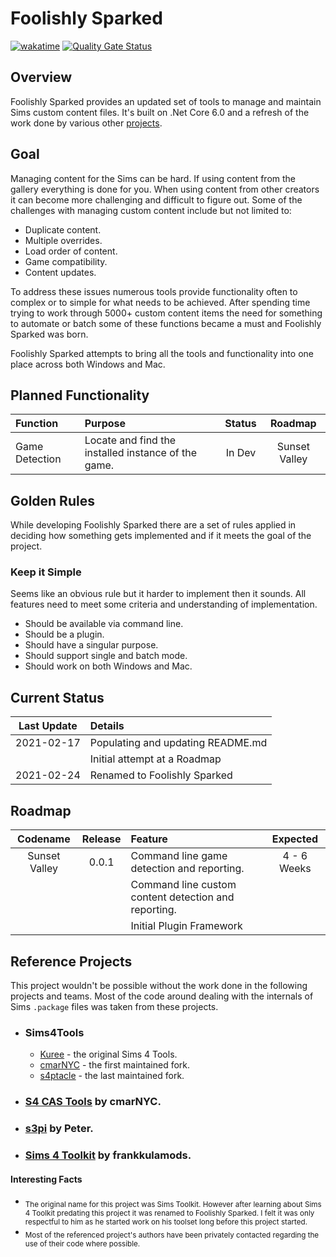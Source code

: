# Foolishly Sparked

[![wakatime](https://wakatime.com/badge/github/BinaryMisfit/foolishly-sparked.svg)](https://wakatime.com/badge/github/BinaryMisfit/foolishly-sparked)
[![Quality Gate Status](https://sonarcloud.io/api/project_badges/measure?project=senselessly-foolish-foolishly-sparked&metric=alert_status)](https://sonarcloud.io/summary/new_code?id=senselessly-foolish-foolishly-sparked)

## Overview

Foolishly Sparked provides an updated set of tools to manage and maintain Sims custom content files. It's built on .Net
Core 6.0 and a refresh of the work done by various other [projects](#reference-projects).

## Goal

Managing content for the Sims can be hard. If using content from the gallery everything is done for you. When using
content from other creators it can become more challenging and difficult to figure out. Some of the challenges with
managing custom content include but not limited to:

- Duplicate content.
- Multiple overrides.
- Load order of content.
- Game compatibility.
- Content updates.

To address these issues numerous tools provide functionality often to complex or to simple for what needs to be
achieved. After spending time trying to work through 5000+ custom content items the need for something to automate or
batch some of these functions became a must and Foolishly Sparked was born.

Foolishly Sparked attempts to bring all the tools and functionality into one place across both Windows and Mac.

## Planned Functionality

| Function       | Purpose                                             | Status |    Roadmap    |
|:---------------|:----------------------------------------------------|:------:|:-------------:|
| Game Detection | Locate and find the installed instance of the game. | In Dev | Sunset Valley |

## Golden Rules

While developing Foolishly Sparked there are a set of rules applied in deciding how something gets implemented and if it
meets the goal of the project.

### Keep it Simple

Seems like an obvious rule but it harder to implement then it sounds. All features need to meet some criteria and
understanding of implementation.

- Should be available via command line.
- Should be a plugin.
- Should have a singular purpose.
- Should support single and batch mode.
- Should work on both Windows and Mac.

## Current Status

| Last Update | Details                           |
|:-----------:|:----------------------------------|
| 2021-02-17  | Populating and updating README.md |
|             | Initial attempt at a Roadmap      |
| 2021-02-24  | Renamed to Foolishly Sparked      |

## Roadmap

|   Codename    | Release | Feature                                              |  Expected   |
|:-------------:|:-------:|:-----------------------------------------------------|:-----------:|
| Sunset Valley |  0.0.1  | Command line game detection and reporting.           | 4 - 6 Weeks |
|               |         | Command line custom content detection and reporting. |             |
|               |         | Initial Plugin Framework                             |             |

## Reference Projects

This project wouldn't be possible without the work done in the following projects and teams. Most of the code around
dealing with the internals of Sims `.package` files was taken from these projects.

- ### Sims4Tools
    - [Kuree](https://github.com/Kuree/Sims4Tools) - the original Sims 4 Tools.
    - [cmarNYC](https://github.com/cmarNYC/Sims4Tools) - the first maintained fork.
    - [s4ptacle](https://github.com/s4ptacle/Sims4Tools) - the last maintained fork.
- ### [S4 CAS Tools](https://modthesims.info/d/582348/s4-cas-tools-updated-to-v3-5-3-1-on-9-11-2021.html) by cmarNYC.
- ### [s3pi](http://s3pi.sourceforge.net/) by Peter.
- ### [Sims 4 Toolkit](https://sims4toolkit.com/) by frankkulamods.

#### Interesting Facts

- <sub>The original name for this project was Sims Toolkit. However after learning about Sims 4 Toolkit predating this
  project it was renamed to Foolishly Sparked. I felt it was only respectful to him as he started work on his toolset
  long before this project started.</sub>
- <sub>Most of the referenced project's authors have been privately contacted regarding the use of their code where
  possible.</sub>
